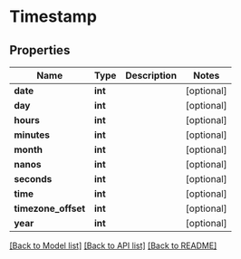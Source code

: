 # Timestamp

## Properties
Name | Type | Description | Notes
------------ | ------------- | ------------- | -------------
**date** | **int** |  | [optional] 
**day** | **int** |  | [optional] 
**hours** | **int** |  | [optional] 
**minutes** | **int** |  | [optional] 
**month** | **int** |  | [optional] 
**nanos** | **int** |  | [optional] 
**seconds** | **int** |  | [optional] 
**time** | **int** |  | [optional] 
**timezone_offset** | **int** |  | [optional] 
**year** | **int** |  | [optional] 

[[Back to Model list]](../../README.md#documentation-for-models) [[Back to API list]](../../README.md#documentation-for-api-endpoints) [[Back to README]](../../README.md)

